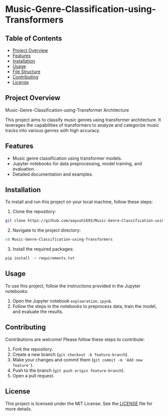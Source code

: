 # Music-Genre-Classification-using-Transformers

## Table of Contents
- [Project Overview](#project-overview)
- [Features](#features)
- [Installation](#installation)
- [Usage](#usage)
- [File Structure](#file-structure)
- [Contributing](#contributing)
- [License](#license)

## Project Overview
Music-Genre-Classification-using-Transformer Architecture

This project aims to classify music genres using transformer architecture. It leverages the capabilities of transformers to analyze and categorize music tracks into various genres with high accuracy.

## Features
- Music genre classification using transformer models.
- Jupyter notebooks for data preprocessing, model training, and evaluation.
- Detailed documentation and examples.

## Installation
To install and run this project on your local machine, follow these steps:

1. Clone the repository:
```sh
git clone https://github.com/aayush1693/Music-Genre-Classification-using-Transformers.git
```

2. Navigate to the project directory:
```sh
cd Music-Genre-Classification-using-Transformers
```

3. Install the required packages:
```sh
pip install -r requirements.txt
```

## Usage
To use this project, follow the instructions provided in the Jupyter notebooks:

1. Open the Jupyter notebook `exploeration.ipynb`.
2. Follow the steps in the notebooks to preprocess data, train the model, and evaluate the results.


## Contributing
Contributions are welcome! Please follow these steps to contribute:

1. Fork the repository.
2. Create a new branch (`git checkout -b feature-branch`).
3. Make your changes and commit them (`git commit -m 'Add new feature'`).
4. Push to the branch (`git push origin feature-branch`).
5. Open a pull request.

## License
This project is licensed under the MIT License. See the [LICENSE](LICENSE) file for more details.


